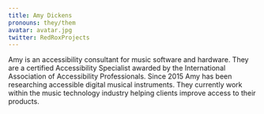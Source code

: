 ```yaml
---
title: Amy Dickens
pronouns: they/them
avatar: avatar.jpg
twitter: RedRoxProjects
---
```


Amy is an accessibility consultant for music software and hardware. They are a certified Accessibility Specialist awarded by the International Association of Accessibility Professionals. Since 2015 Amy has been researching accessible digital musical instruments. They currently work within the music technology industry helping clients improve access to their products.
